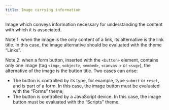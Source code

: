 ```yaml
---
title: Image carrying information
---
```


Image which conveys information necessary for understanding the content with which it is associated.

Note 1: when the image is the only content of a link, its alternative is the link title. In this case, the image alternative should be evaluated with the theme “Links”.

Note 2: when a form button, inserted with the `<button>` element, contains only one image (tag `<img>`, `<object>`, `<embed>`, `<canvas >` or `<svg>`), the alternative of the image is the button title. Two cases can arise:

- The button is controlled by its type, for example, type `submit` or `reset`, and is part of a form. In this case, the image button must be evaluated with the “Forms” theme;
- The button is controlled by a JavaScript device. In this case, the image button must be evaluated with the “Scripts” theme.
